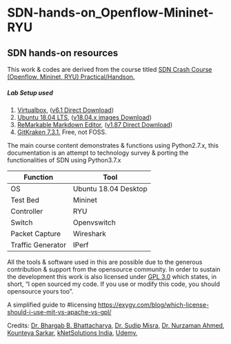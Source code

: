 # SDN-hands-on_Openflow-Mininet-RYU
SDN hands-on resources
---------------------------------------

This work & codes are derived from the course titled [SDN Crash Course (Openflow, Mininet, RYU) Practical/Handson.](https://www.udemy.com/course/beginners-sdn-course-with-ryu-controller-practical-handson/)
##### Lab Setup used
1. [Virtualbox](https://www.virtualbox.org/wiki/Changelog-6.1), ([v6.1 Direct Download](https://download.virtualbox.org/virtualbox/6.1.14/virtualbox-6.1_6.1.14-140239~Ubuntu~bionic_amd64.deb))
2. [Ubuntu 18.04 LTS](http://releases.ubuntu.com/18.04/), ([v18.04.x images Download](https://www.linuxvmimages.com/images/ubuntu-1804/))
3. [ReMarkable Markdown Editor](https://remarkableapp.github.io/linux/download.html), ([v1.87 Direct Download](https://remarkableapp.github.io/files/remarkable_1.87_all.deb))
4. [GitKraken 7.3.1.](https://www.gitkraken.com/download) Free, not FOSS.


The main course content demonstrates & functions using Python2.7.x, this documentation is an attempt to technology survey & porting the functionalities of SDN using Python3.7.x

Function | Tool
-------- | --------------
OS | Ubuntu 18.04 Desktop
Test Bed	| Mininet
Controller |	RYU
Switch	| Openvswitch
Packet Capture |	Wireshark
Traffic Generator |	IPerf

All the tools & software used in this are possible due to the generous contribution & support from the opensource community. In order to sustain the development this work is also licensed under [GPL 3.0](https://github.com/biplabro/SDN-Crash-Course_Openflow-Mininet-RYU/blob/master/LICENSE) which states, in short, “I open sourced my code. If you use or modify this code, you should opensource yours too”.

A simplified guide to #licensing https://exygy.com/blog/which-license-should-i-use-mit-vs-apache-vs-gpl/

Credits: 
[Dr. Bhargab B. Bhattacharya](https://www.isical.ac.in/~bhargab/),
[Dr. Sudip Misra](https://cse.iitkgp.ac.in/~smisra/),
[Dr. Nurzaman Ahmed](https://nurzaman7.github.io/),
[Kounteya Sarkar](https://www.researchgate.net/profile/Kounteya_Sarkar),
[kNetSolutions India](https://knetsolutions.in/),
[Udemy](https://about.udemy.com/),
